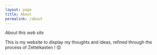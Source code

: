 ```yaml
---
layout: page
title: About
permalink: /about
---
```


*About this web site*

This is my website to display my thoughts and ideas, refined through the process of Zettelkasten ! 😍
